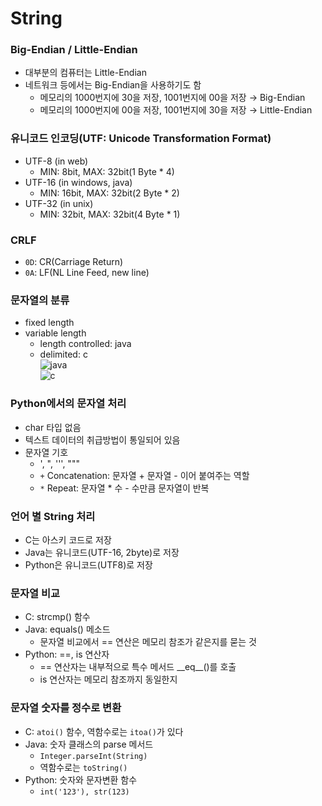 # String

### Big-Endian / Little-Endian
- 대부분의 컴퓨터는 Little-Endian
- 네트워크 등에서는 Big-Endian을 사용하기도 함
  - 메모리의 1000번지에 30을 저장, 1001번지에 00을 저장 &rarr; Big-Endian
  - 메모리의 1000번지에 00을 저장, 1001번지에 30을 저장 &rarr; Little-Endian


### 유니코드 인코딩(UTF: Unicode Transformation Format)
- UTF-8 (in web)
  - MIN: 8bit, MAX: 32bit(1 Byte * 4)
- UTF-16 (in windows, java)
  - MIN: 16bit, MAX: 32bit(2 Byte * 2)
- UTF-32 (in unix)
  - MIN: 32bit, MAX: 32bit(4 Byte * 1)

### CRLF
- `0D`: CR(Carriage Return)
- `0A`: LF(NL Line Feed, new line) 

### 문자열의 분류
- fixed length
- variable length
  - length controlled: java
  - delimited: c  
![java](https://user-images.githubusercontent.com/108309396/217408213-fefff510-fcf4-4035-b334-5ff04fd165c0.png)  
![c](https://user-images.githubusercontent.com/108309396/217408207-6b2564be-e9b8-407f-acd8-98599ab39c87.png)  

### Python에서의 문자열 처리
- char 타입 없음
- 텍스트 데이터의 취급방법이 통일되어 있음
- 문자열 기호
  - ', ", ''', """
  - `+` Concatenation: 문자열 + 문자열 -  이어 붙여주는 역할
  - `*` Repeat: 문자열 * 수 - 수만큼 문자열이 반복

### 언어 별 String 처리
- C는 아스키 코드로 저장
- Java는 유니코드(UTF-16, 2byte)로 저장
- Python은 유니코드(UTF8)로 저장

### 문자열 비교
- C: strcmp() 함수
- Java: equals() 메소드
  - 문자열 비교에서 == 연산은 메모리 참조가 같은지를 묻는 것
- Python: ==, is 연산자
  - == 연산자는 내부적으로 특수 메서드 \_\_eq\_\_()를 호출
  - is 연산자는 메모리 참조까지 동일한지

### 문자열 숫자를 정수로 변환
- C: `atoi()` 함수, 역함수로는 `itoa()`가 있다
- Java: 숫자 클래스의 parse 메서드
  - `Integer.parseInt(String)`
  - 역함수로는 `toString()`
- Python: 숫자와 문자변환 함수
  - `int('123'), str(123)`